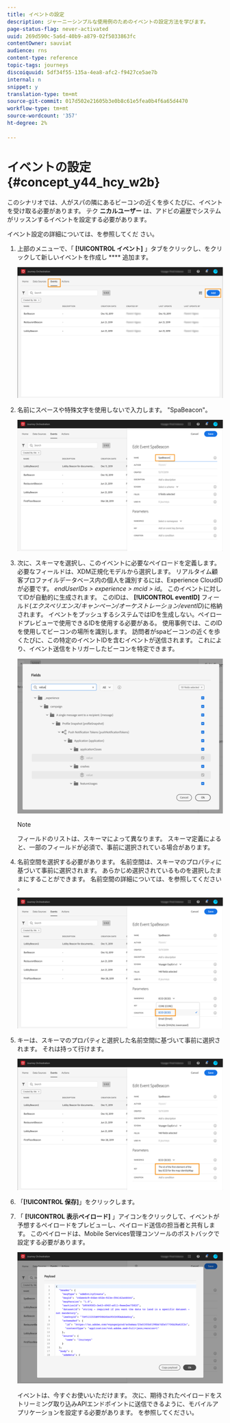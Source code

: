 ```yaml
---
title: イベントの設定
description: ジャーニーシンプルな使用例のためのイベントの設定方法を学びます。
page-status-flag: never-activated
uuid: 269d590c-5a6d-40b9-a879-02f5033863fc
contentOwner: sauviat
audience: rns
content-type: reference
topic-tags: journeys
discoiquuid: 5df34f55-135a-4ea8-afc2-f9427ce5ae7b
internal: n
snippet: y
translation-type: tm+mt
source-git-commit: 017d502e21605b3e0b8c61e5fea0b4f6a65d4470
workflow-type: tm+mt
source-wordcount: '357'
ht-degree: 2%

---
```



# イベントの設定{#concept_y44_hcy_w2b}

このシナリオでは、人がスパの隣にあるビーコンの近くを歩くたびに、イベントを受け取る必要があります。 テク **ニカルユーザー** は、アドビの遍歴でシステムがリッスンするイベントを設定する必要があります。

イベント設定の詳細については、を参照してくだ [](../event/about-events.md)さい。

1. 上部のメニューで、「 **[!UICONTROL イベント]** 」タブをクリックし、をクリックして新しいイベントを作成し **** 追加ます。

   ![](../assets/journeyuc1_1.png)

1. 名前にスペースや特殊文字を使用しないで入力します。 &quot;SpaBeacon&quot;。

   ![](../assets/journeyuc1_2.png)

   <!--li>Select the **[!UICONTROL Mobile - Streaming Ingestion APIs]** event type. Events are sent from the customers' mobile phone through the Mobile SDK.![](../assets/journeyuc1_4.png" placement="break" width="800" id="image_qgr_2mn_z2b"/></li-->

1. 次に、スキーマを選択し、このイベントに必要なペイロードを定義します。 必要なフィールドは、XDM正規化モデルから選択します。 リアルタイム顧客プロファイルデータベース内の個人を識別するには、Experience CloudIDが必要です。 _endUserIDs > experience > mcid > id_。 このイベントに対してIDが自動的に生成されます。 このIDは、 **[!UICONTROL eventID]** フィールド(_エクスペリエンス/キャンペーン/オーケストレーション/eventID_)に格納されます。 イベントをプッシュするシステムではIDを生成しない。ペイロードプレビューで使用できるIDを使用する必要がある。 使用事例では、このIDを使用してビーコンの場所を識別します。 訪問者がspaビーコンの近くを歩くたびに、この特定のイベントIDを含むイベントが送信されます。 これにより、イベント送信をトリガーしたビーコンを特定できます。

   ![](../assets/journeyuc1_3.png)

   >[!NOTE]
   >
   >フィールドのリストは、スキーマによって異なります。 スキーマ定義によると、一部のフィールドが必須で、事前に選択されている場合があります。

1. 名前空間を選択する必要があります。 名前空間は、スキーマのプロパティに基づいて事前に選択されます。 あらかじめ選択されているものを選択したままにすることができます。 名前空間の詳細については、を参照してください [](../event/selecting-the-namespace.md)。

   ![](../assets/journeyuc1_6.png)

1. キーは、スキーマのプロパティと選択した名前空間に基づいて事前に選択されます。 それは持って行けます。

   ![](../assets/journeyuc1_5.png)

1. 「**[!UICONTROL 保存]**」をクリックします。

1. 「 **[!UICONTROL 表示ペイロード]** 」アイコンをクリックして、イベントが予想するペイロードをプレビューし、ペイロード送信の担当者と共有します。 このペイロードは、Mobile Services管理コンソールのポストバックで設定する必要があります。

   ![](../assets/journeyuc1_7.png)

   イベントは、今すぐお使いいただけます。 次に、期待されたペイロードをストリーミング取り込みAPIエンドポイントに送信できるように、モバイルアプリケーションを設定する必要があります。 [](../event/additional-steps-to-send-events-to-journey-orchestration.md) を参照してください。